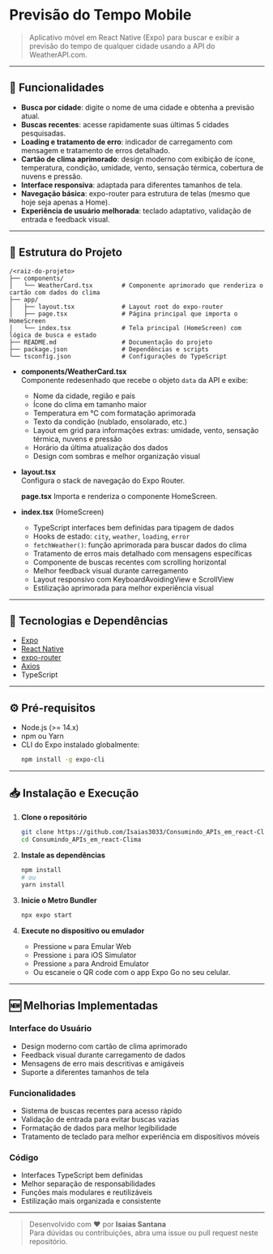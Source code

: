 # Previsão do Tempo Mobile

> Aplicativo móvel em React Native (Expo) para buscar e exibir a previsão do tempo de qualquer cidade usando a API do WeatherAPI.com.

---

## 🚀 Funcionalidades

- **Busca por cidade**: digite o nome de uma cidade e obtenha a previsão atual.
- **Buscas recentes**: acesse rapidamente suas últimas 5 cidades pesquisadas.
- **Loading e tratamento de erro**: indicador de carregamento com mensagem e tratamento de erros detalhado.
- **Cartão de clima aprimorado**: design moderno com exibição de ícone, temperatura, condição, umidade, vento, sensação térmica, cobertura de nuvens e pressão.
- **Interface responsiva**: adaptada para diferentes tamanhos de tela.
- **Navegação básica**: expo-router para estrutura de telas (mesmo que hoje seja apenas a Home).
- **Experiência de usuário melhorada**: teclado adaptativo, validação de entrada e feedback visual.

---

## 📁 Estrutura do Projeto

```
/<raiz-do-projeto>
├── components/
│   └── WeatherCard.tsx        # Componente aprimorado que renderiza o cartão com dados do clima
├── app/
│   ├── layout.tsx             # Layout root do expo-router
│   ├── page.tsx               # Página principal que importa o HomeScreen
│   └── index.tsx              # Tela principal (HomeScreen) com lógica de busca e estado
├── README.md                  # Documentação do projeto
├── package.json               # Dependências e scripts
└── tsconfig.json              # Configurações do TypeScript

```

- **components/WeatherCard.tsx**  
Componente redesenhado que recebe o objeto `data` da API e exibe:

  - Nome da cidade, região e país
  - Ícone do clima em tamanho maior
  - Temperatura em °C com formatação aprimorada
  - Texto da condição (nublado, ensolarado, etc.)
  - Layout em grid para informações extras: umidade, vento, sensação térmica, nuvens e pressão
  - Horário da última atualização dos dados
  - Design com sombras e melhor organização visual


- **layout.tsx**  
  Configura o stack de navegação do Expo Router.

  **page.tsx**
  Importa e renderiza o componente HomeScreen.



- **index.tsx** (HomeScreen)
  - TypeScript interfaces bem definidas para tipagem de dados
  - Hooks de estado: `city`, `weather`, `loading`, `error`
  - `fetchWeather()`: função aprimorada para buscar dados do clima
  - Tratamento de erros mais detalhado com mensagens específicas
  - Componente de buscas recentes com scrolling horizontal
  - Melhor feedback visual durante carregamento
  - Layout responsivo com KeyboardAvoidingView e ScrollView
  - Estilização aprimorada para melhor experiência visual


---

## 🔧 Tecnologias e Dependências

- [Expo](https://expo.dev/)  
- [React Native](https://reactnative.dev/)  
- [expo-router](https://expo.github.io/router/)  
- [Axios](https://github.com/axios/axios)  
- TypeScript

---

## ⚙️ Pré-requisitos

- Node.js (>= 14.x)
- npm ou Yarn
- CLI do Expo instalado globalmente:
  ```bash
  npm install -g expo-cli
  ```

---

## 📥 Instalação e Execução

1. **Clone o repositório**  
   ```bash
   git clone https://github.com/Isaias3033/Consumindo_APIs_em_react-Clima.git
   cd Consumindo_APIs_em_react-Clima
   ```

2. **Instale as dependências**  
   ```bash
   npm install
   # ou
   yarn install
   ```
   
4. **Inicie o Metro Bundler**  
   ```bash
   npx expo start
   ```

5. **Execute no dispositivo ou emulador**  
   - Pressione `w` para Emular Web  
   - Pressione `i` para iOS Simulator  
   - Pressione `a` para Android Emulator  
   - Ou escaneie o QR code com o app Expo Go no seu celular.
   
---

## 🆕 Melhorias Implementadas

### Interface do Usuário

- Design moderno com cartão de clima aprimorado
- Feedback visual durante carregamento de dados
- Mensagens de erro mais descritivas e amigáveis
- Suporte a diferentes tamanhos de tela


### Funcionalidades

- Sistema de buscas recentes para acesso rápido
- Validação de entrada para evitar buscas vazias
- Formatação de dados para melhor legibilidade
- Tratamento de teclado para melhor experiência em dispositivos móveis


### Código

- Interfaces TypeScript bem definidas
- Melhor separação de responsabilidades
- Funções mais modulares e reutilizáveis
- Estilização mais organizada e consistente


---

> Desenvolvido com ❤️ por **Isaias Santana**  
> Para dúvidas ou contribuições, abra uma issue ou pull request neste repositório.

